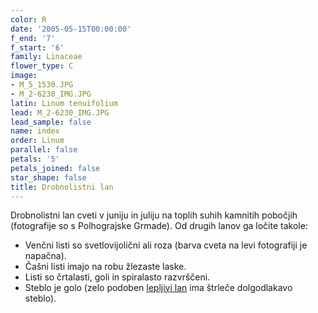 ```yaml
---
color: R
date: '2005-05-15T00:00:00'
f_end: '7'
f_start: '6'
family: Linaceae
flower_type: C
image:
- M_5_1530.JPG
- M_2-6230_IMG.JPG
latin: Linum tenuifolium
lead: M_2-6230_IMG.JPG
lead_sample: false
name: index
order: Linum
parallel: false
petals: '5'
petals_joined: false
star_shape: false
title: Drobnolistni lan
---
```

Drobnolistni lan cveti v juniju in juliju na toplih suhih kamnitih pobočjih (fotografije so s Polhograjske Grmade). Od drugih lanov ga ločite takole:

-   Venčni listi so svetlovijolični ali roza (barva cveta na levi fotografiji je napačna).
-   Čašni listi imajo na robu žlezaste laske.
-   Listi so črtalasti, goli in spiralasto razvrščeni.
-   Steblo je golo (zelo podoben [lepljivi lan](../LinumViscosum(LepljiviLan)/si_LinumViscosum(LepljiviLan).asp) ima štrleče dolgodlakavo steblo).
